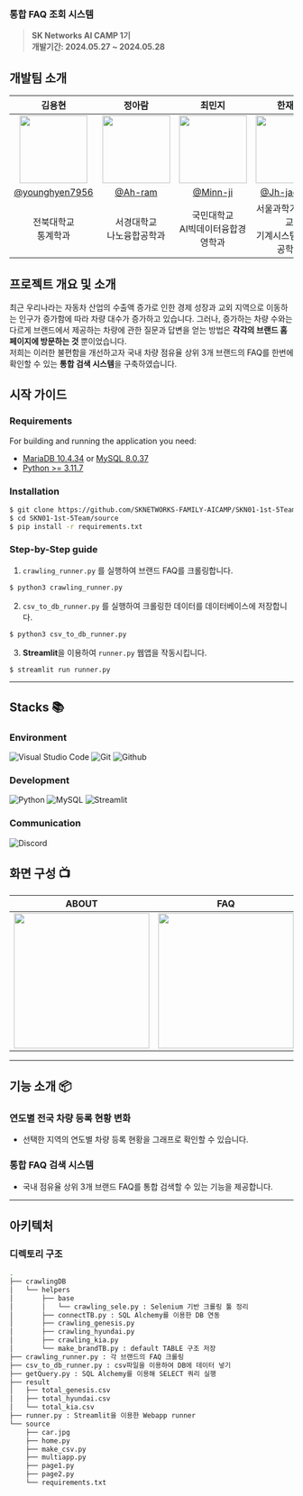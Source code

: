 

### 통합 FAQ 조회 시스템
> **SK Networks AI CAMP 1기** <br/> **개발기간: 2024.05.27 ~ 2024.05.28** 

## 개발팀 소개

| 김용현 | 정아람 | 최민지 | 한재혁 |
|:----------:|:----------:|:----------:|:----------:|
| <img width="120px" src="https://github.com/Jh-jaehyuk/Jh-jaehyuk.github.io/assets/126551524/33ea2a85-1853-484b-b2a4-c750f854a26b" /> | <img width="120px" src="https://github.com/Jh-jaehyuk/Jh-jaehyuk.github.io/assets/126551524/b24cae67-75d6-48aa-a94e-e847a769f2c0" /> | <img width="120px" src="https://github.com/Jh-jaehyuk/Jh-jaehyuk.github.io/assets/126551524/a3b96d0b-7537-4670-afaa-57279dab5552" /> |  <img width="120px" src="https://github.com/Jh-jaehyuk/Jh-jaehyuk.github.io/assets/126551524/036ed196-ea34-45d8-bc47-58d84c9927c9" /> |
| [@younghyen7956](https://github.com/younghyen7956) | [@Ah-ram](https://github.com/Ah-ram) | [@Minn-ji](https://github.com/Minn-ji) | [@Jh-jaehyuk](https://github.com/Jh-jaehyuk) |
| 전북대학교</br>통계학과 | 서경대학교</br>나노융합공학과 | 국민대학교</br>AI빅데이터융합경영학과 | 서울과학기술대학교</br>기계시스템디자인공학과  |

## 프로젝트 개요 및 소개
최근 우리나라는 자동차 산업의 수출액 증가로 인한 경제 성장과 교외 지역으로 이동하는 인구가 증가함에 따라 차량 대수가 증가하고 있습니다. 그러나, 증가하는 차량 수와는 다르게 브랜드에서 제공하는 차량에 관한 질문과 답변을 얻는 방법은 __각각의 브랜드 홈페이지에 방문하는 것__ 뿐이었습니다.  
저희는 이러한 불편함을 개선하고자 국내 차량 점유율 상위 3개 브랜드의 FAQ를 한번에 확인할 수 있는 **통합 검색 시스템**을 구축하였습니다.

## 시작 가이드
### Requirements
For building and running the application you need:

- [MariaDB 10.4.34](https://mariadb.org/download/?t=mariadb&p=mariadb&r=10.4.34) or [MySQL 8.0.37](https://dev.mysql.com/downloads/installer/)
- [Python >= 3.11.7](https://www.python.org/downloads/release/python-3119/)

### Installation
``` bash
$ git clone https://github.com/SKNETWORKS-FAMILY-AICAMP/SKN01-1st-5Team.git
$ cd SKN01-1st-5Team/source
$ pip install -r requirements.txt
```

### Step-by-Step guide
1. `crawling_runner.py` 를 실행하여 브랜드 FAQ를 크롤링합니다.
```bash
$ python3 crawling_runner.py
```

2. `csv_to_db_runner.py` 를 실행하여 크롤링한 데이터를 데이터베이스에 저장합니다.
```bash
$ python3 csv_to_db_runner.py
```

3. **Streamlit**을 이용하여 `runner.py` 웹앱을 작동시킵니다.
```bash
$ streamlit run runner.py
```
---
## Stacks :books:

### Environment
![Visual Studio Code](https://img.shields.io/badge/Visual%20Studio%20Code-007ACC?style=for-the-badge&logo=Visual%20Studio%20Code&logoColor=white)
![Git](https://img.shields.io/badge/Git-F05032?style=for-the-badge&logo=Git&logoColor=white)
![Github](https://img.shields.io/badge/GitHub-181717?style=for-the-badge&logo=GitHub&logoColor=white)             

### Development
![Python](https://img.shields.io/badge/python-3776AB?style=for-the-badge&logo=python&logoColor=white) 
![MySQL](https://img.shields.io/badge/mysql-4479A1?style=for-the-badge&logo=mysql&logoColor=white)
![Streamlit](https://img.shields.io/badge/streamlit-FF4B4B?style=for-the-badge&logo=streamlit&logoColor=white)

### Communication
![Discord](https://img.shields.io/badge/discord-5865F2?style=for-the-badge&logo=discord&logoColor=white)

## 화면 구성 📺
| ABOUT | FAQ |
| :------------: | :------------: |
| <img width="240px" src="https://github.com/Jh-jaehyuk/Jh-jaehyuk.github.io/assets/126551524/ddffa783-bca1-4ff9-a9d7-d0a2bc65bd6c" />  | <img width="240px" src="https://github.com/Jh-jaehyuk/Jh-jaehyuk.github.io/assets/126551524/141cb773-ffdf-458d-8d52-cc922538117e" /> |

---
## 기능 소개 📦

### 연도별 전국 차량 등록 현황 변화
 - 선택한 지역의 연도별 차량 등록 현황을 그래프로 확인할 수 있습니다.
### 통합 FAQ 검색 시스템
 - 국내 점유율 상위 3개 브랜드 FAQ를 통합 검색할 수 있는 기능을 제공합니다.

---
## 아키텍처

### 디렉토리 구조
```bash
.
├── crawlingDB
│   └── helpers
│       ├── base
│       │   └── crawling_sele.py : Selenium 기반 크롤링 툴 정리
│       ├── connectTB.py : SQL Alchemy를 이용한 DB 연동
│       ├── crawling_genesis.py
│       ├── crawling_hyundai.py
│       ├── crawling_kia.py
│       └── make_brandTB.py : default TABLE 구조 저장
├── crawling_runner.py : 각 브랜드의 FAQ 크롤링
├── csv_to_db_runner.py : csv파일을 이용하여 DB에 데이터 넣기
├── getQuery.py : SQL Alchemy를 이용해 SELECT 쿼리 실행
├── result
│   ├── total_genesis.csv
│   ├── total_hyundai.csv
│   └── total_kia.csv
├── runner.py : Streamlit을 이용한 Webapp runner
└── source
    ├── car.jpg
    ├── home.py
    ├── make_csv.py
    ├── multiapp.py
    ├── page1.py
    ├── page2.py
    └── requirements.txt
```

